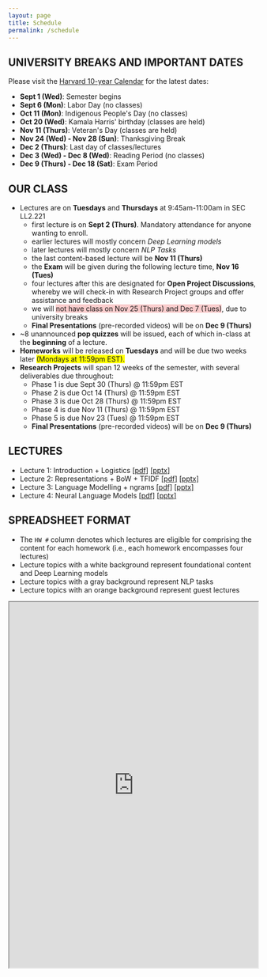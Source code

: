 ```yaml
---
layout: page
title: Schedule
permalink: /schedule
---
```

## UNIVERSITY BREAKS AND IMPORTANT DATES
Please visit the [Harvard 10-year Calendar](https://registrar.fas.harvard.edu/ten-year-calendar) for the latest dates:
- **Sept 1 (Wed)**: Semester begins
- **Sept 6 (Mon)**: Labor Day (no classes)
- **Oct 11 (Mon)**: Indigenous People's Day (no classes)
- **Oct 20 (Wed)**: Kamala Harris' birthday (classes are held)
- **Nov 11 (Thurs)**: Veteran's Day (classes are held)
- **Nov 24 (Wed) - Nov 28 (Sun)**: Thanksgiving Break
- **Dec 2 (Thurs)**: Last day of classes/lectures
- **Dec 3 (Wed) - Dec 8 (Wed)**: Reading Period (no classes)
- **Dec 9 (Thurs) - Dec 18 (Sat)**: Exam Period

## OUR CLASS
- Lectures are on **Tuesdays** and **Thursdays** at 9:45am-11:00am in SEC LL2.221
	- first lecture is on **Sept 2 (Thurs)**. Mandatory attendance for anyone wanting to enroll.
	- earlier lectures will mostly concern _Deep Learning models_
	- later lectures will mostly concern _NLP Tasks_
	- the last content-based lecture will be **Nov 11 (Thurs)**
	- the **Exam** will be given during the following lecture time, **Nov 16 (Tues)**
	- four lectures after this are designated for **Open Project Discussions**, whereby we will check-in with Research Project groups and offer assistance and feedback
	- we will <span style="background-color: #FACCCC">not have class on Nov 25 (Thurs) and Dec 7 (Tues)</span>, due to university breaks
	- **Final Presentations** (pre-recorded videos) will be on **Dec 9 (Thurs)**
- ~8 unannounced **pop quizzes** will be issued, each of which in-class at the __beginning__ of a lecture.
- **Homeworks** will be released on **Tuesdays** and will be due two weeks later <span style="background-color: #FFFF00">(Mondays at 11:59pm EST).</span>
- **Research Projects** will span 12 weeks of the semester, with several deliverables due throughout:
	- Phase 1 is due Sept 30 (Thurs) @ 11:59pm EST
	- Phase 2 is due Oct 14 (Thurs) @ 11:59pm EST
	- Phase 3 is due Oct 28 (Thurs) @ 11:59pm EST
	- Phase 4 is due Nov 11 (Thurs) @ 11:59pm EST
	- Phase 5 is due Nov 23 (Tues) @ 11:59pm EST
	- **Final Presentations** (pre-recorded videos) will be on **Dec 9 (Thurs)**

## LECTURES
- Lecture 1: Introduction + Logistics [[pdf]](../lectures/01_Introduction.pdf) [[pptx]](../lectures/01_Introduction.pptx)
- Lecture 2: Representations + BoW + TFIDF [[pdf]](../lectures/02_Representations.pdf) [[pptx]](../lectures/02_Representations.pptx)
- Lecture 3: Language Modelling + ngrams [[pdf]](../lectures/03_Language_Modelling.pdf) [[pptx]](../lectures/03_Language_Modelling.pptx)
- Lecture 4: Neural Language Models [[pdf]](../lectures/04_Neural_LMs.pdf) [[pptx]](../lectures/04_Neural_LMs.pptx)

## SPREADSHEET FORMAT
- The `HW #` column denotes which lectures are eligible for comprising the content for each homework (i.e., each homework encompasses four lectures)
- Lecture topics with a white background represent foundational content and Deep Learning models
- Lecture topics with a gray background represent NLP tasks
- Lecture topics with an orange background represent guest lectures
<iframe width='100%' height='740' src="https://docs.google.com/spreadsheets/d/e/2PACX-1vS1rNganPj38ckgRQC7nLgzkMqRiqGED8unwvw2PSWm970u8aFThOrXWsNA91FY_R4PAtPsETxe4hZC/pubhtml?gid=0&amp;single=true&amp;widget=true&amp;headers=false"></iframe>
